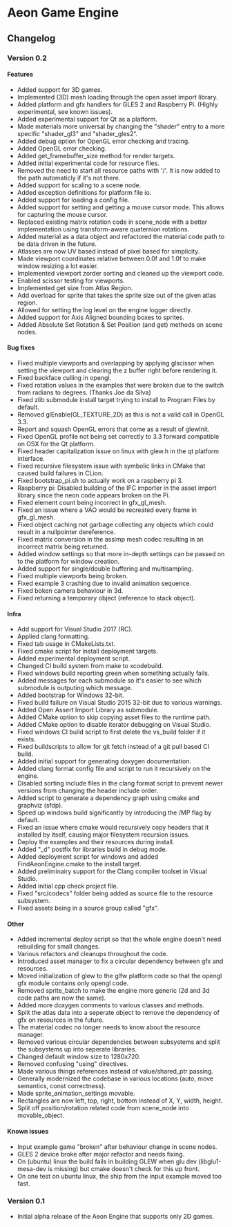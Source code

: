 Aeon Game Engine
==============

Changelog
--------------

### Version 0.2

#### Features
  - Added support for 3D games.
  - Implemented (3D) mesh loading through the open asset import library.
  - Added platform and gfx handlers for GLES 2 and Raspberry Pi. (Highly experimental, see known issues).
  - Added experimental support for Qt as a platform.
  - Made materials more universal by changing the "shader" entry to a more specific "shader_gl3" and "shader_gles2".
  - Added debug option for OpenGL error checking and tracing.
  - Added OpenGL error checking.
  - Added get_framebuffer_size method for render targets.
  - Added initial experimental code for resource files.
  - Removed the need to start all resource paths with '/'. It is now added to the path automaticly if it's not there.
  - Added support for scaling to a scene node.
  - Added exception definitions for platform file io.
  - Added support for loading a config file.
  - Added support for setting and getting a mouse cursor mode. This allows for capturing the mouse cursor.
  - Replaced existing matrix rotation code in scene_node with a better implementation using transform-aware quaternion rotations.
  - Added material as a data object and refactored the material code path to be data driven in the future.
  - Atlasses are now UV based instead of pixel based for simplicity.
  - Made viewport coordinates relative between 0.0f and 1.0f to make window resizing a lot easier.
  - Implemented viewport zorder sorting and cleaned up the viewport code.
  - Enabled scissor testing for viewports.
  - Implemented get size from Atlas Region.
  - Add overload for sprite that takes the sprite size out of the given atlas region.
  - Allowed for setting the log level on the engine logger directly.
  - Added support for Axis Aligned bounding boxes to sprites.
  - Added Absolute Set Rotation & Set Position (and get) methods on scene nodes.

#### Bug fixes
  - Fixed multiple viewports and overlapping by applying glscissor when setting the viewport and clearing the z buffer right before rendering it.
  - Fixed backface culling in opengl.
  - Fixed rotation values in the examples that were broken due to the switch from radians to degrees. (Thanks Joe da Silva)
  - Fixed zlib submodule install target trying to install to Program Files by default.
  - Removed glEnable(GL_TEXTURE_2D) as this is not a valid call in OpenGL 3.3.
  - Report and squash OpenGL errors that come as a result of glewInit.
  - Fixed OpenGL profile not being set correctly to 3.3 forward compatible on OSX for the Qt platform.
  - Fixed header capitalization issue on linux with glew.h in the qt platform interface.
  - Fixed recursive filesystem issue with symbolic links in CMake that caused build failures in CLion.
  - Fixed bootstrap_pi.sh to actually work on a raspberry pi 3.
  - Raspberry pi: Disabled building of the IFC importer in the asset import library since the neon code appears broken on the Pi.
  - Fixed element count being incorrect in gfx_gl_mesh.
  - Fixed an issue where a VAO would be recreated every frame in gfx_gl_mesh.
  - Fixed object caching not garbage collecting any objects which could result in a nullpointer dereference.
  - Fixed matrix conversion in the assimp mesh codec resulting in an incorrect matrix being returned.
  - Added window settings so that more in-depth settings can be passed on to the platform for window creation.
  - Added support for single/double buffering and multisampling.
  - Fixed multiple viewports being broken.
  - Fixed example 3 crashing due to invalid animation sequence.
  - Fixed boken camera behaviour in 3d.
  - Fixed returning a temporary object (reference to stack object).

#### Infra
  - Add support for Visual Studio 2017 (RC).
  - Applied clang formatting.
  - Fixed tab usage in CMakeLists.txt.
  - Fixed cmake script for install deployment targets.
  - Added experimental deployment script.
  - Changed CI build system from make to xcodebuild.
  - Fixed windows build reporting green when something actually fails.
  - Added messages for each submodule so it's easier to see which submodule is outputing which message.
  - Added bootstrap for Windows 32-bit.
  - Fixed build failure on Visual Studio 2015 32-bit due to various warnings.
  - Added Open Assert Import Library as submodule.
  - Added CMake option to skip copying asset files to the runtime path.
  - Added CMake option to disable iterator debugging on Visual Studio.
  - Fixed windows CI build script to first delete the vs_build folder if it exists.
  - Fixed buildscripts to allow for git fetch instead of a git pull based CI build.
  - Added initial support for generating doxygen documentation.
  - Added clang format config file and script to run it recursively on the engine.
  - Disabled sorting include files in the clang format script to prevent newer versions from changing the header include order.
  - Added script to generate a dependency graph using cmake and graphviz (sfdp).
  - Speed up windows build significantly by introducing the /MP flag by default.
  - Fixed an issue where cmake would recursively copy headers that it installed by itself, causing major filesystem recursion issues.
  - Deploy the examples and their resources during install.
  - Added "_d" postfix for libraries build in debug mode.
  - Added deployment script for windows and added FindAeonEngine.cmake to the install target.
  - Added preliminairy support for the Clang compiler toolset in Visual Studio.
  - Added initial cpp check project file.
  - Fixed "src/codecs" folder being added as source file to the resource subsystem.
  - Fixed assets being in a source group called "gfx".

#### Other
  - Added incremental deploy script so that the whole engine doesn't need rebuilding for small changes.
  - Various refactors and cleanups throughout the code.
  - Introduced asset manager to fix a circular dependency between gfx and resources.
  - Moved initialization of glew to the glfw platform code so that the opengl gfx module contains only opengl code.
  - Removed sprite_batch to make the engine more generic (2d and 3d code paths are now the same).
  - Added more doxygen comments to various classes and methods.
  - Split the atlas data into a seperate object to remove the dependency of gfx on resources in the future.
  - The material codec no longer needs to know about the resource manager.
  - Removed various circular dependencies between subsystems and split the subsystems up into seperate libraries.
  - Changed default window size to 1280x720.
  - Removed confusing "using" directives.
  - Made various things references instead of value/shared_ptr passing.
  - Generally modernized the codebase in various locations (auto, move semantics, const correctness).
  - Made sprite_animation_settings movable.
  - Rectangles are now left, top, right, bottom instead of X, Y, width, height.
  - Split off position/rotation related code from scene_node into movable_object.

#### Known issues
  - Input example game "broken" after behaviour change in scene nodes.
  - GLES 2 device broke after major refactor and needs fixing.
  - On (ubuntu) linux the build fails in building GLEW when glu dev (libglu1-mesa-dev is missing) but cmake doesn't check for this up front.
  - On one test on ubuntu linux, the ship from the input example moved too fast.

### Version 0.1
  - Initial alpha release of the Aeon Engine that supports only 2D games.

